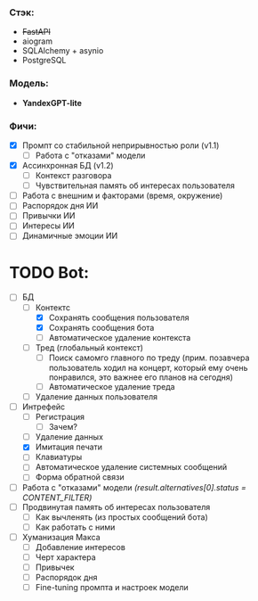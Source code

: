 ### Стэк:
- ~~FastAPI~~
- aiogram
- SQLAlchemy + asynio
- PostgreSQL

### Модель:
- **YandexGPT-lite**

### Фичи:
- [x] Промпт со стабильной неприрывностью роли (v1.1)
  - [ ] Работа с "отказами" модели
- [x] Ассинхронная БД (v1.2)
  - [ ] Контекст разговора
  - [ ] Чувствительная память об интересах пользователя
- [ ] Работа с внешним и факторами (время, окружение)
- [ ] Распорядок дня ИИ
- [ ] Привычки ИИ
- [ ] Интересы ИИ
- [ ] Динамичные эмоции ИИ

# TODO Bot:
*   [ ] БД
    *   [ ] Контектс
        *   [x] Сохранять сообщения пользователя
        *   [x] Сохранять сообщения бота
        *   [ ] Автоматическое удаление контекста
    *   [ ] Тред (глобальный контекст)
        *   [ ] Поиск самомго главного по треду (прим. позавчера пользователь ходил на концерт, который ему очень понравился, это важнее его планов на сегодня)
        *   [ ] Автоматическое удаление треда
    *   [ ] Удаление данных пользователя
*   [ ] Интрефейс
    *   [ ] Регистрация
        *   [ ] Зачем?
    *   [ ] Удаление данных
    *   [x] Имитация печати
    * [ ] Клавиатуры
    * [ ] Автоматическое удаление системных сообщений
    * [ ] Форма обратной связи
*   [ ] Работа с "отказами" модели *(result.alternatives[0].status = CONTENT_FILTER)*
*   [ ] Продвинутая память об интересах пользователя
    *   [ ] Как вычленять (из простых сообщений бота)
    *   [ ] Как работать с ними
* [ ] Хуманизация Макса
  *   [ ] Добавление интересов
  *   [ ] Черт характера
  *   [ ] Привычек
  *   [ ] Распорядок дня
  *   [ ] Fine-tuning промпта и настроек модели
